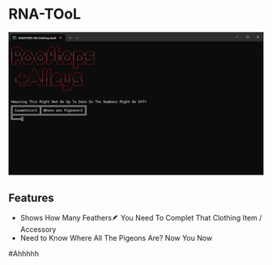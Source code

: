 # RNA-TOoL
![Banner](https://github.com/NFCsamurai/RNA-TOoL/blob/main/banner.png)


## Features
- Shows How Many Feathers🪶 You Need To Complet That Clothing Item / Accessory
- Need to Know Where All The Pigeons Are? Now You Now

#Ahhhhh
